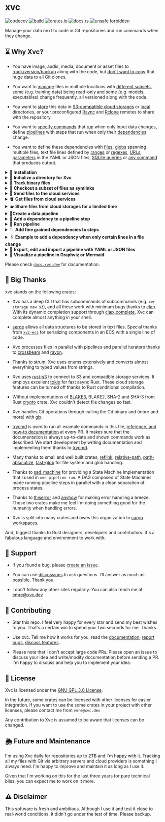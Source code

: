 # xvc

[![codecov](https://codecov.io/gh/iesahin/xvc/branch/main/graph/badge.svg?token=xa3ru5KhRq)](https://codecov.io/gh/iesahin/xvc)
[![build](https://img.shields.io/github/actions/workflow/status/iesahin/xvc/rust.yml?branch=main)](https://github.com/iesahin/xvc/actions/workflows/rust.yml)
[![crates.io](https://img.shields.io/crates/v/xvc)](https://crates.io/crates/xvc)
[![docs.rs](https://img.shields.io/docsrs/xvc)](https://docs.rs/xvc/)
[![unsafe forbidden](https://img.shields.io/badge/unsafe-forbidden-success.svg)](https://github.com/rust-secure-code/safety-dance/)

Manage your data next to code in Git repositories and run commands when they change. 

## ⌛ Why Xvc?

- You have image, audio, media, document or asset files to
[track/version/backup][xvc-file-track] along with the code, but [don't want to
copy][xvc-file-recheck] that huge data to all Git clones.

- You want to [manage][xvc-file-list] files in multiple locations with
[different subsets][xvc-file-copy], some (e.g. training data) being read-only
and some (e.g. models, executables) change frequently, all versioned along with
the code. 

- You want to [store][xvc-s-n] this data in [S3-compatible cloud
storages][xvc-s-n-s3] or [local][xvc-s-n-local] directories, or your
preconfigured [Rsync][xvc-s-n-rsync] and [Rclone][xvc-s-n-rclone] remotes to
share with the repository. 

- You want to [specify commands][xvc-p-s-n] that [run][xvc-p-r] when
only input data changes, define [pipelines][xvc-p-n] with steps that
run when only their [dependencies][xvc-p-s-d] change.

- You want to define these dependencies with
[files][xvc-p-s-d-file],
[globs][xvc-p-s-d-glob] spanning multiple files, text file
lines defined by [ranges][xvc-p-s-d-line] or
[regexes][xvc-p-s-d-line],
[URLs][xvc-p-s-d-url],
[parameters][xvc-p-s-d-params] in the YAML or JSON files,
[SQLite queries][xvc-p-s-d-sqlite] or [any
command][xvc-p-s-d-generic] that produces output. 

<details>
  <summary> <strong> 🔽 Installation</strong></summary>

You can get the binary files for Linux, macOS, and Windows from [releases]
page. Extract and copy the file to your `$PATH`.


Alternatively, if you have Rust [installed], you can build xvc:

```shell
$ cargo install xvc
```


If you want to use Xvc with Python console and Jupyter notebooks, you can also
install it with `pip`:

```shell
$ pip install xvc
```

Note that pip installation doesn't make `xvc` available as a shell command.
Please see [xvc.py] for details.


### Completions

Xvc supports dynamic completions for bash, zsh, elvish, fish and powershell. For example, run the following to add completions for bash:

```bash
echo "source <(COMPLETE=bash xvc)" >> ~/.bashrc
```

See [completions] section in the docs for others.

</details>

<details>
  <summary>🚀
    <strong> Initialize a directory for Xvc</strong>
  </summary>

```bash
$ xvc init
```

[This command][xvc-init] initializes the `.xvc/` directory and adds a
`.xvcignore` file for specifying paths you wish to hide from Xvc.

  > 💡
  > Git is **not required** to run Xvc. However running Xvc with Git is usually
  > a good idea. Xvc can stage/commit metadata files (under `.xvc/`) used to
  > track binary files and you can use branches for versioning as well. By
  > default, you won't have to deal with Git commands to commit these metadata
  > files. Xvc can manage the files it updates and hides your binary files from
  > Git by default. 
  > 
  > If you don't want to use Xvc with Git, use `--no-git` option when
  > initializing.

</details>

<details>
  <summary>
    👣
    <strong>Track binary files</strong>
  </summary>

Add your data files and directories for tracking:

```shell
$ xvc file track my-data/
```

[This command][xvc-file-track] calculates content
hashes for data (using BLAKE-3, by default) and records them. Files are moved
to content-addressed directories under `.xvc/b3`. Then they are copied to the
workspace. 

  > 💡**Tip**:
  > You can specify different [recheck (checkout)
  > methods][xvc-file-recheck] for files and
  > directories depending on your use case. Symlinks and hardlinks to the
  > files under Xvc cache don't consume additional space but they are readonly.
  > You can also use (copy-on-write) reflinks if your file system supports it
  > and Xvc is built with `reflink` feature. 

</details>

<details>
<summary>🫧 
    <strong>Checkout a subset of files as symlinks</strong>
</summary>

You can [copy][xvc-file-copy] and [recheck][xvc-file-recheck] (checkout)
subsets of files from Xvc cache as symlinks to create multiple _views_. This is
useful when you need a read-only access that won't consume additional space.

```bash
$ xvc file copy my-data/ another-view-to-my-data/
$ xvc file recheck another-view-to-my-data/ --as symlink
```

  > 💡
  > [`xvc file copy`][xvc-file-copy] and [`xvc file move`][xvc-file-move]
  > doesn't require file contents to be available. Xvc works only with their
  > metadata and you can organize files without their content copied to
  > workspace or cache. 
  
  > 💡 If you installed [completions] to your shell, Xvc completes file names
  > even if they are not available in your local paths.

</details>



<details>
  <summary> 🌁 
    <strong>Send files to the cloud services</strong>
  </summary>

Configure a cloud storage to share the files you track with Xvc.

```shell
$ xvc storage new s3 --name my-storage --region us-east-1 --bucket-name xvc
```

You can send the files to this storage.

```shell
$ xvc file send --to my-storage
```

You can also send a subset of the files.

```shell
$ xvc file send 'my-data/training/*' --to my-storage
```

Xvc [supports][xvc-s-n] [external directories][xvc-s-n-local], [rclone
remotes][xvc-s-n-rclone], [Rsync][xvc-s-n-rsync], [AWS S3][xvc-s-n-s3], [Google
Cloud Storage][xvc-s-n-gcs], [MinIO][xvc-s-n-minio], [Cloudflare
R2][xvc-s-n-r2], [Wasabi][xvc-s-n-wasabi], [Digital Ocean Spaces][xvc-s-n-do].
Please [create an issue] if you want Xvc to support another cloud storage
service.

> 💡 Xvc also supports any command to upload/download files. If your favorite
> service is not listed or you want to use another tool (s5cmd, rclone, etc.),
> you can specify a [generic][xvc-s-n-generic] storage by supplying shell
> commands to upload and download. 

> 📌 **Important**:
> Xvc never stores credentials to your connections and expects them to be
> available in the environment. It _never_ makes network requests (for
> tracking, statistics, etc.) without your knowledge. You can [compile] without
> cloud connection support in case you want to make sure that it makes no
> connections to outside services.

</details>

<details>
  <summary> 🪣 
    <strong>Get files from cloud services</strong>
  </summary>

When you (or someone else) want to access these files later, you can clone the
Git repository and [get the files][xvc-file-bring] from the storage.

```shell
$ git clone https://example.com/my-machine-learning-project
Cloning into 'my-machine-learning-project'...

$ cd my-machine-learning-project
$ xvc file bring my-data/ --from my-storage

```

This approach ensures convenient access to files from the shared storage when
needed.

  > 💡**Tip**:
  > You don't have to reconfigure the storage after cloning, but you need to
  > have valid credentials as environment variables to access the storage. Xvc
  > never stores any credentials.

</details>

<details>
  <summary> 🫖
    <strong>Share files from cloud storages for a limited time</strong> 
  </summary>
  
  You can share Xvc tracked files from S3 compatible storages for a specified period.

```shell
$ xvc file share --storage my-storage dir-0001/file-0001.bin --duration 1h
https://my-storage.s3.eu-central-1.amazonaws.com/xvc....
```

You can share the link with others and they will be able to access to the file
hour. The default period is 24 hours.

</details>

<details>
<summary> 🥤<strong>Create a data pipeline</strong></summary>

Suppose you have a script to preprocess files in a directory and you want to
run this when the files in `my-data/train` directory changes. We first define a
step in the pipeline that will run the script.

```bash
$ xvc pipeline step new --step-name preprocess --command 'python3 src/preprocess.py'
```

Each command is associated with a step and each step has a command.

</details>

<details>
<summary> 🔗 <strong>Add a dependency to a pipeline step</strong></summary>

When we want to create a dependency for a command, we use [`xvc pipeline step
dependency`][xvc-pipeline-step-dependency] command with various parameters. 

We want to define to dependencies for the `preprocess` step we created previously. 
We'll make `preprocess` step to depend on:

- The `src/preprocess.py` source file itself, so when we change the script, we'll run the step again

```bash
$ xvc pipeline step dependency --step-name preprocess --file src/preprocess.py
```

- `data/raw/*.jpg` files that the script works on.

```bash
$ xvc pipeline step dependency -s preprocess --glob 'data/raw/*jpg'
```

> ⚠️ Most of the shells expand globs before running the command, so you need to
> quote glob to pass these as strings without expansion. Xvc expands these
> globs itself. 

</details>

<details>
<summary> 🛝 <strong>Run pipeline</strong></summary>

After you define the pipeline, you can run it by:

```bash
$ xvc pipeline run
[DONE] preprocess (python3 src/preprocess.py)
[OUT] [preprocess] 
...

[DONE] preprocess (python3 src/preprocess.py)

```

> 💡 Xvc runs pipeline steps in parallel if they are not interdependent. You
> can specify the maximum number of parallel processes.

</details>

<details>
  <summary> 🪡 
    <strong>Add fine grained dependencies to steps</strong>
  </summary>

Xvc allows many kinds of dependencies: 

- Steps can explicitly depend on [other steps][xvc-p-s-d-step] when they are required to run serially. 

- Steps can depend on [single files][xvc-p-s-d-file] or groups of files defined
by [globs][xvc-p-s-d-glob]. For globs, you can also get which files are added,
deleted or updated with [glob-items][xvc-p-s-d-glob-items].

  > 💡 Similar to Git, Xvc doesn't track directories per se. You can define
  > glob dependencies that describe files in directory like `dir/*` when you
  > want to track all files in in. 


- You can specify steps to depend only to a subset of lines in a file with
[line ranges][xvc-p-s-d-line] or [regular expressions][xvc-p-s-d-regex]. You
can also get which lines are added, deleted or updated with more granular
[line-items][xvc-p-s-d-line-items] or [regex-items][xvc-p-s-d-regex-items]
dependencies. 

- If you track (hyper)parameters for building/model training process in JSON or
YAML files, you can specify steps to [depend on these parameters][xvc-p-s-d-params]. 

- If you want your steps to run when an HTTP(S) URL's content change, you can
specify this with [URL dependencies][xvc-p-s-d-url]


- If you want your step to run when the output from an SQLite query change, you can specify it with [SQLite dependencies.][xvc-p-s-d-sqlite]

- If none of the dependency types are fit for your needs, you can also specify a [command][xvc-p-s-d-generic] that will be run to check if a step is invalidated. 

  </details>

<details>
<summary> 🖇️ <strong>Example to add a dependency when only certain lines in a file change</strong></summary>

Suppose you have a list of IQ scores in a file. 

```csv
Ada Harris,128
Alan Thompson,125
Brian Shaffer,122
Brian Wilson,94
Dr. Brittany Chang,103
Brittany Smith,104
David Brown,113
Emily Davis,97
Grace White,130
James Taylor,101
Dr. Jane Doe,105
Jessica Lee,102
John Smith,110
Laura Martinez,110
Dr. Linus Martin,118
Mallory Johnson,105
Mallory Payne MD,99
Margaret Clark,122
Michael Johnson,92
Robert Anderson,105
Sarah Wilson,104
Sherry Brown,115
Sherry Leonard,117
Susan Davis,107
Dr. Susan Swanson,132
```


We're only interested in the IQ scores of those with _Dr._ in front of
their names. Let's create a regex search dependency to run a command when only
a line with a _Dr._ title is added to the file. 


Our command will be collecting all lines with an initial _Dr._ to another file. 

```bash
$ xvc pipeline step new --step-name dr-iq --command 'echo "${XVC_ADDED_REGEX_ITEMS}" >> dr-iq-scores.csv '
$ xvc pipeline step dependency --step-name dr-iq --regex-items 'iq-scores.csv:/^Dr\..*'
```

The first line specifies a command, when run writes `${XVC_ADDED_REGEX_ITEMS}`
environment variable to `dr-iq-scores.csv` file.

The second line specifies the dependency which will also populate the
`${XVC_ADDED_REGEX_ITEMS}` environment variable in the command.

Some dependency types like [regex items][xvc-p-s-d-regex-items], [line
items][xvc-p-s-d-line-items] and [glob items][xvc-p-s-d-glob-items] inject
environment variables to the shells running the step commands. If you have
thousands of files specified by a glob, but want to run a script only on the
added files after the last run, you can use these environment variables.

When you run the pipeline, a file named `dr-iq-scores.csv` will be created. 

```bash
$ xvc pipeline run
[DONE] dr-iq (echo "${XVC_ADDED_REGEX_ITEMS}" >> dr-iq-scores.csv )

$ cat dr-iq-scores.csv
Dr. Brittany Chang,103
Dr. Jane Doe,105
Dr. Linus Martin,118
Dr. Susan Swanson,132

```

When the file changes, e.g. another line matching the dependency regex added
to the `iq-scores.csv` file, the command will add to
`dr-iq-scores.csv` file.

```bash
$ zsh -cl 'echo "Dr. John Doe,123" >> iq-scores.csv'

$ xvc pipeline run
[DONE] dr-iq (echo "${XVC_ADDED_REGEX_ITEMS}" >> dr-iq-scores.csv )

$ cat dr-iq-scores.csv
Dr. Brian Shaffer,122
Dr. Brittany Chang,82
Dr. Mallory Payne MD,70
Dr. Sherry Leonard,93
Dr. Susan Swanson,81
Dr. John Doe,123

```

Note that, `${XVC_ADDED_REGEX_ITEMS}` has only the added lines, not all of the
lines the regex match. So, we can just work on the added elements, without
rerunning the commands for all matching elements. 

</details>

<details>
  <summary> 🛃 
      <strong>Export, edit and import a pipeline with YAML or JSON files</strong>
    </summary>

Unlike some other tools, Xvc doesn't require (or allow) to specify pipelines in
YAML files. Nevertheless, you can [export][xvc-p-e] and [import][xvc-p-i] the pipeline to JSON or
YAML to edit in your editor. You can fix typos in commands, remove steps
completely, or duplicate the pipeline with a new name this way. 


```bash
$ xvc pipeline export --file my-pipeline.json

$ cat my-pipeline.json
{
  "name": "default",
  "steps": [
    {
      "command": "python3 -m pip install --quiet --user -r requirements.txt",
      "dependencies": [
        {
          "File": {
            "content_digest": {
              "algorithm": "Blake3",
              "digest": [
                43,
                86,
                244,
                111,
                13,
                243,
                28,
                110,
                140,
                213,
                105,
                20,
                239,
                62,
                73,
                75,
                13,
                146,
                82,
                17,
                148,
                152,
                66,
                86,
                154,
                230,
                154,
                246,
                213,
                214,
                40,
                119
              ]
            },
            "path": "requirements.txt",
            "xvc_metadata": {
              "file_type": "File",
              "modified": {
                "nanos_since_epoch": [..],
                "secs_since_epoch": [..]
              },
              "size": 14
            }
          }
        }
      ],
      "invalidate": "ByDependencies",
      "name": "install-deps",
      "outputs": []
    },
    {
      "command": "python3 generate_data.py",
      "dependencies": [
        {
          "Step": {
            "name": "install-deps"
          }
        }
      ],
      "invalidate": "ByDependencies",
      "name": "generate-data",
      "outputs": []
    },
    {
      "command": "echo /"${XVC_ADDED_REGEX_ITEMS}/" >> dr-iq-scores.csv ",
      "dependencies": [
        {
          "RegexItems": {
            "lines": [
              "Dr. Brian Shaffer,122",
              "Dr. Susan Swanson,81",
              "Dr. Brittany Chang,82",
              "Dr. Mallory Payne MD,70",
              "Dr. Sherry Leonard,93",
              "Dr. Albert Einstein,144"
            ],
            "path": "iq-scores.csv",
            "regex": "^Dr//..*",
            "xvc_metadata": {
              "file_type": "File",
              "modified": {
                "nanos_since_epoch": [..],
                "secs_since_epoch": [..]
              },
              "size": 19021
            }
          }
        }
      ],
      "invalidate": "ByDependencies",
      "name": "dr-iq",
      "outputs": [
        {
          "File": {
            "path": "dr-iq-scores.csv"
          }
        }
      ]
    },
    {
      "command": "python3 visualize.py",
      "dependencies": [
        {
          "File": {
            "content_digest": null,
            "path": "dr-iq-scores.csv",
            "xvc_metadata": null
          }
        }
      ],
      "invalidate": "ByDependencies",
      "name": "visualize",
      "outputs": []
    }
  ],
  "version": 1,
  "workdir": ""
}
```

After you edit the file with changes, you can import the file to check its
consistency and update the pipeline definition. 

```bash
$ xvc pipeline import --file my-pipeline.json --overwrite
```

</details>

<details>
  <summary> 🎋 
      <strong>Visualize a pipeline in Graphviz or Mermaid</strong>
  </summary>

You can get the pipeline in Graphviz DOT format to convert to an image.

```bash
$ zsh -cl 'xvc pipeline dag --format graphviz | dot -opipeline.png'

```

You can also ask for a [mermaid] diagram;


```bash
xvc pipeline dag --format mermaid
flowchart TD
    n0["preprocess"]
    n1["data/*"] --> n0
    n2["train"]
    n0["preprocess"] --> n2

```

You can embed this output in Markdown files, Github PRs or Jupyter notebooks.

```mermaid
flowchart TD
    n0["preprocess"]
    n1["data/*"] --> n0
    n2["train"]
    n0["preprocess"] --> n2
```

</details>

Please check [`docs.xvc.dev`][docs] for documentation.

## 🤟 Big Thanks

xvc stands on the following crates:

- Xvc has a deep CLI that has subcommands of subcommands (e.g. `xvc storage new
s3`), and all these work with minimum bugs thanks to [clap]. With its dynamic
completion support through [clap_complete], Xvc can complete almost anything in
your shell. 

- [serde] allows all data structures to be stored in text files. Special thanks
from [`xvc-ecs`] for serializing components in an ECS with a single line of
code.

- Xvc processes files in parallel with pipelines and parallel iterators thanks
to [crossbeam] and [rayon].

- Thanks to [strum], Xvc uses enums extensively and converts almost everything
to typed values from strings.

- Xvc uses [rust-s3] to connect to S3 and compatible storage services. It
employs excellent [tokio] for fast async Rust. These cloud storage features can
be turned off thanks to Rust conditional compilation.

- Without implementations of [BLAKE3], BLAKE2, SHA-2 and SHA-3 from Rust
[crypto] crate, Xvc couldn't detect file changes so fast.

- Xvc handles Git operations through calling the Git binary and (more and more)
with [gix].

- [trycmd] is used to run all example commands in this file, [reference, and
how-to documentation][docs] at every PR. It makes sure that the documentation
is always up-to-date and shown commands work as described. We start development
by writing documentation and implementing them thanks to [trycmd].

- Many thanks to small and well built crates, [reflink], [relative-path],
[path-absolutize], [fast-glob] for file system and glob handling.

- Thanks to [sad_machine] for providing a State Machine implementation that I
used in `xvc pipeline run`. A DAG composed of State Machines made running
pipeline steps in parallel with a clean separation of process states.

- Thanks to [thiserror] and [anyhow] for making error handling a breeze. These
two crates make me feel I'm doing something good for the humanity when handling
errors.

- Xvc is split into many crates and owes this organization to [cargo workspaces].

[Rust]: https://rust-lang.org
[`xvc-ecs`]: https://docs.rs/xvc-ecs/
[anyhow]: https://docs.rs/anyhow/
[blake3]: https://docs.rs/blake3/
[cargo workspaces]: https://crates.io/crates/cargo-workspaces
[clap]: https://docs.rs/clap/
[clap_complete]: https://docs.rs/clap_complete/
[crossbeam]: https://docs.rs/crossbeam/
[crypto]: https://docs.rs/rust-crypto/
[fast-glob]: https://docs.rs/fast-glob/
[gix]: https://docs.rs/gix/
[path-absolutize]: https://docs.rs/path-absolutize/
[rayon]: https://docs.rs/rayon/
[reflink]: https://docs.rs/reflink/
[relative-path]: https://docs.rs/relative-path/
[rust-s3]: https://docs.rs/rust-s3/
[sad_machine]: https://docs.rs/sad_machine/
[serde]: https://serde.rs
[strum]: https://docs.rs/strum/
[thiserror]: https://docs.rs/thiserror/
[tokio]: https://tokio.rs
[trycmd]: https://docs.rs/trycmd/
And, biggest thanks to Rust designers, developers and contributors. It's a
fabulous language and environment to work with.

## 🚁 Support

- If you found a bug, please [create an issue]. 

- You can use [discussions] to ask questions. I'll answer as much as possible.
Thank you.

- I don't follow any other sites regularly. You can also reach me at
[emre@xvc.dev](mailto:emre@xvc.dev)

## 👐 Contributing

- Star this repo. I feel very happy for every star and send my best wishes to
you. That's a certain win to spend your two seconds for me. Thanks. 

- Use xvc. Tell me how it works for you, read the [documentation][docs],
[report bugs][create an issue], [discuss features][discussions].

- Please note that I don't accept large code PRs. Please open an issue to
discuss your idea and write/modify documentation before sending a PR. I'm
happy to discuss and help you to implement your idea. 

## 📜 License

Xvc is licensed under the [GNU GPL 3.0
License](https://github.com/iesahin/xvc/blob/main/LICENSE). 

In the future, some crates can be licensed with other licenses for easier
integration. If you want to use the some crates in your project with other
licenses, please contact me from `emre@xvc.dev`

Any contribution to Xvc is assumed to be aware that licenses can be changed.

## 🌦️ Future and Maintenance

I'm using Xvc daily for repositories up to 2TB and I'm happy with it. Tracking
all my files with Git via arbitrary servers and cloud providers is something I
always need. I'm happy to improve and maintain it as long as I use it.

Given that I'm working on this for the last three years for pure technical bliss,
you can expect me to work on it more.

## ⚠️ Disclaimer

This software is fresh and ambitious. Although I use it and test it close to
real-world conditions, it didn't go under the test of time. Please backup.

[discussions]: https://github.com/iesahin/xvc/discussions
[compile]: https://docs.xvc.dev/intro/compile-without-default-features
[completions]: https://docs.xvc.dev/intro/completions
[create an issue]: https://github.com/iesahin/xvc/issues?q=sort%3Aupdated-desc+is%3Aissue+is%3Aopen
[docs]: https://docs.xvc.dev
[installed]: https://www.rust-lang.org/tools/install
[mermaid]: https://mermaid.js.org
[releases]: https://github.com/iesahin/xvc/releases/latest

[xvc-file-bring]: https://docs.xvc.dev/ref/xvc-file-bring
[xvc-file-copy]: https://docs.xvc.dev/ref/xvc-file-copy
[xvc-file-list]: https://docs.xvc.dev/ref/xvc-file-list
[xvc-file-move]: https://docs.xvc.dev/ref/xvc-file-move
[xvc-file-recheck]: https://docs.xvc.dev/ref/xvc-file-recheck
[xvc-file-send]: https://docs.xvc.dev/ref/xvc-file-send
[xvc-file-track]: https://docs.xvc.dev/ref/xvc-file-track
[xvc-init]: https://docs.xvc.dev/ref/xvc-init

[xvc-p-e]:  https://docs.xvc.dev/ref/xvc-pipeline-export
[xvc-p-i]:  https://docs.xvc.dev/ref/xvc-pipeline-import
[xvc-p-n]: https://docs.xvc.dev/ref/xvc-pipeline-new
[xvc-p-r]: https://docs.xvc.dev/ref/xvc-pipeline-run
[xvc-p-s-d-file]: https://docs.xvc.dev/ref/xvc-pipeline-step-dependency#file
[xvc-p-s-d-generic]: https://docs.xvc.dev/ref/xvc-pipeline-step-dependency#generic
[xvc-p-s-d-glob-items]: https://docs.xvc.dev/ref/xvc-pipeline-step-dependency#glob-items
[xvc-p-s-d-glob]: https://docs.xvc.dev/ref/xvc-pipeline-step-dependency#glob
[xvc-p-s-d-line-items]: https://docs.xvc.dev/ref/xvc-pipeline-step-dependency#line-items
[xvc-p-s-d-line]: https://docs.xvc.dev/ref/xvc-pipeline-step-dependency#line
[xvc-p-s-d-params]: https://docs.xvc.dev/ref/xvc-pipeline-step-dependency#hyper-parameter
[xvc-p-s-d-regex-items]: https://docs.xvc.dev/ref/xvc-pipeline-step-dependency#regex-items
[xvc-p-s-d-regex]: https://docs.xvc.dev/ref/xvc-pipeline-step-dependency#regex
[xvc-p-s-d-sqlite]: https://docs.xvc.dev/ref/xvc-pipeline-step-dependency#sqlite-query-dependency
[xvc-p-s-d-step]: https://docs.xvc.dev/ref/xvc-pipeline-step-dependency#step
[xvc-p-s-d-url]: https://docs.xvc.dev/ref/xvc-pipeline-step-dependency#url-dependencies
[xvc-p-s-d]: https://docs.xvc.dev/ref/xvc-pipeline-step-dependency
[xvc-p-s-n]: https://docs.xvc.dev/ref/xvc-pipeline-step-new

[xvc-s-n-do]: https://docs.xvc.dev/ref/xvc-storage-new-digital-ocean
[xvc-s-n-gcs]: https://docs.xvc.dev/ref/xvc-storage-new-gcs
[xvc-s-n-generic]: https://docs.xvc.dev/ref/xvc-storage-new-generic
[xvc-s-n-local]: https://docs.xvc.dev/ref/xvc-storage-new-local
[xvc-s-n-minio]: https://docs.xvc.dev/ref/xvc-storage-new-minio
[xvc-s-n-r2]: https://docs.xvc.dev/ref/xvc-storage-new-r2
[xvc-s-n-rsync]: https://docs.xvc.dev/ref/xvc-storage-new-rsync
[xvc-s-n-rclone]: https://docs.xvc.dev/ref/xvc-storage-new-rclone
[xvc-s-n-s3]: https://docs.xvc.dev/ref/xvc-storage-new-s3
[xvc-s-n-wasabi]: https://docs.xvc.dev/ref/xvc-storage-new-wasabi 
[xvc-s-n]: https://docs.xvc.dev/ref/xvc-storage-new 
[xvc.py]: https://github.com/iesahin/xvc.py
